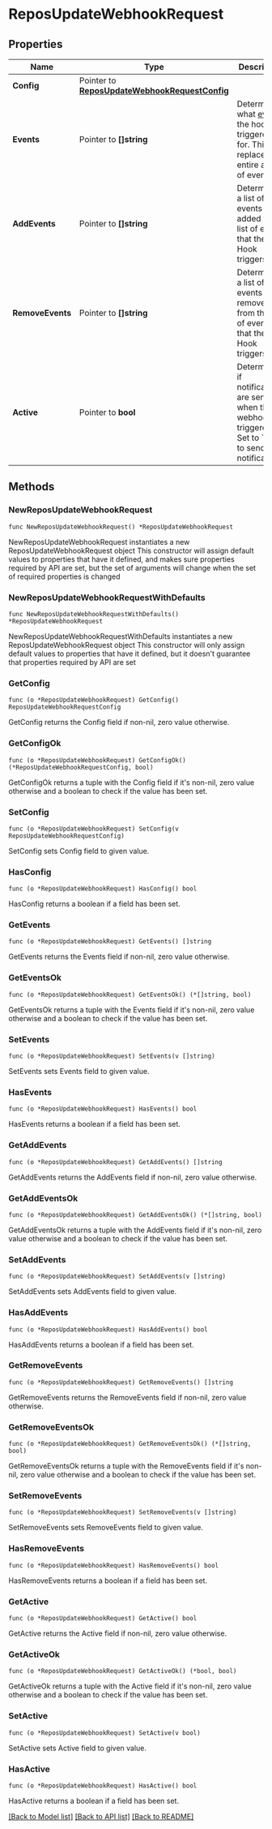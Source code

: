 # ReposUpdateWebhookRequest

## Properties

Name | Type | Description | Notes
------------ | ------------- | ------------- | -------------
**Config** | Pointer to [**ReposUpdateWebhookRequestConfig**](ReposUpdateWebhookRequestConfig.md) |  | [optional] 
**Events** | Pointer to **[]string** | Determines what [events](https://docs.github.com/webhooks/event-payloads) the hook is triggered for. This replaces the entire array of events. | [optional] [default to ["push"]]
**AddEvents** | Pointer to **[]string** | Determines a list of events to be added to the list of events that the Hook triggers for. | [optional] 
**RemoveEvents** | Pointer to **[]string** | Determines a list of events to be removed from the list of events that the Hook triggers for. | [optional] 
**Active** | Pointer to **bool** | Determines if notifications are sent when the webhook is triggered. Set to &#x60;true&#x60; to send notifications. | [optional] [default to true]

## Methods

### NewReposUpdateWebhookRequest

`func NewReposUpdateWebhookRequest() *ReposUpdateWebhookRequest`

NewReposUpdateWebhookRequest instantiates a new ReposUpdateWebhookRequest object
This constructor will assign default values to properties that have it defined,
and makes sure properties required by API are set, but the set of arguments
will change when the set of required properties is changed

### NewReposUpdateWebhookRequestWithDefaults

`func NewReposUpdateWebhookRequestWithDefaults() *ReposUpdateWebhookRequest`

NewReposUpdateWebhookRequestWithDefaults instantiates a new ReposUpdateWebhookRequest object
This constructor will only assign default values to properties that have it defined,
but it doesn't guarantee that properties required by API are set

### GetConfig

`func (o *ReposUpdateWebhookRequest) GetConfig() ReposUpdateWebhookRequestConfig`

GetConfig returns the Config field if non-nil, zero value otherwise.

### GetConfigOk

`func (o *ReposUpdateWebhookRequest) GetConfigOk() (*ReposUpdateWebhookRequestConfig, bool)`

GetConfigOk returns a tuple with the Config field if it's non-nil, zero value otherwise
and a boolean to check if the value has been set.

### SetConfig

`func (o *ReposUpdateWebhookRequest) SetConfig(v ReposUpdateWebhookRequestConfig)`

SetConfig sets Config field to given value.

### HasConfig

`func (o *ReposUpdateWebhookRequest) HasConfig() bool`

HasConfig returns a boolean if a field has been set.

### GetEvents

`func (o *ReposUpdateWebhookRequest) GetEvents() []string`

GetEvents returns the Events field if non-nil, zero value otherwise.

### GetEventsOk

`func (o *ReposUpdateWebhookRequest) GetEventsOk() (*[]string, bool)`

GetEventsOk returns a tuple with the Events field if it's non-nil, zero value otherwise
and a boolean to check if the value has been set.

### SetEvents

`func (o *ReposUpdateWebhookRequest) SetEvents(v []string)`

SetEvents sets Events field to given value.

### HasEvents

`func (o *ReposUpdateWebhookRequest) HasEvents() bool`

HasEvents returns a boolean if a field has been set.

### GetAddEvents

`func (o *ReposUpdateWebhookRequest) GetAddEvents() []string`

GetAddEvents returns the AddEvents field if non-nil, zero value otherwise.

### GetAddEventsOk

`func (o *ReposUpdateWebhookRequest) GetAddEventsOk() (*[]string, bool)`

GetAddEventsOk returns a tuple with the AddEvents field if it's non-nil, zero value otherwise
and a boolean to check if the value has been set.

### SetAddEvents

`func (o *ReposUpdateWebhookRequest) SetAddEvents(v []string)`

SetAddEvents sets AddEvents field to given value.

### HasAddEvents

`func (o *ReposUpdateWebhookRequest) HasAddEvents() bool`

HasAddEvents returns a boolean if a field has been set.

### GetRemoveEvents

`func (o *ReposUpdateWebhookRequest) GetRemoveEvents() []string`

GetRemoveEvents returns the RemoveEvents field if non-nil, zero value otherwise.

### GetRemoveEventsOk

`func (o *ReposUpdateWebhookRequest) GetRemoveEventsOk() (*[]string, bool)`

GetRemoveEventsOk returns a tuple with the RemoveEvents field if it's non-nil, zero value otherwise
and a boolean to check if the value has been set.

### SetRemoveEvents

`func (o *ReposUpdateWebhookRequest) SetRemoveEvents(v []string)`

SetRemoveEvents sets RemoveEvents field to given value.

### HasRemoveEvents

`func (o *ReposUpdateWebhookRequest) HasRemoveEvents() bool`

HasRemoveEvents returns a boolean if a field has been set.

### GetActive

`func (o *ReposUpdateWebhookRequest) GetActive() bool`

GetActive returns the Active field if non-nil, zero value otherwise.

### GetActiveOk

`func (o *ReposUpdateWebhookRequest) GetActiveOk() (*bool, bool)`

GetActiveOk returns a tuple with the Active field if it's non-nil, zero value otherwise
and a boolean to check if the value has been set.

### SetActive

`func (o *ReposUpdateWebhookRequest) SetActive(v bool)`

SetActive sets Active field to given value.

### HasActive

`func (o *ReposUpdateWebhookRequest) HasActive() bool`

HasActive returns a boolean if a field has been set.


[[Back to Model list]](../README.md#documentation-for-models) [[Back to API list]](../README.md#documentation-for-api-endpoints) [[Back to README]](../README.md)


